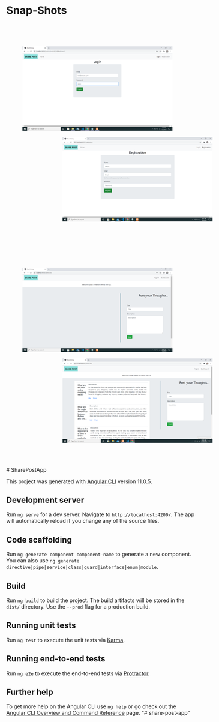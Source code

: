 # Snap-Shots
<code>
  <p>
      <img src="images/Screenshot (36).png" width="400" > 
      <img style="margin-left:150px;" src="images/Screenshot (37).png" width="400" >
  </p>
  </br> 
  <p>
      <img src="images/Screenshot (38).png" width="400" >
      <img style="margin-left:150px;" src="images/Screenshot (39).png" width="400" >
  </p>
</code>
</br>
# SharePostApp

This project was generated with [Angular CLI](https://github.com/angular/angular-cli) version 11.0.5.

## Development server

Run `ng serve` for a dev server. Navigate to `http://localhost:4200/`. The app will automatically reload if you change any of the source files.

## Code scaffolding

Run `ng generate component component-name` to generate a new component. You can also use `ng generate directive|pipe|service|class|guard|interface|enum|module`.

## Build

Run `ng build` to build the project. The build artifacts will be stored in the `dist/` directory. Use the `--prod` flag for a production build.

## Running unit tests

Run `ng test` to execute the unit tests via [Karma](https://karma-runner.github.io).

## Running end-to-end tests

Run `ng e2e` to execute the end-to-end tests via [Protractor](http://www.protractortest.org/).

## Further help

To get more help on the Angular CLI use `ng help` or go check out the [Angular CLI Overview and Command Reference](https://angular.io/cli) page.
"# share-post-app" 
